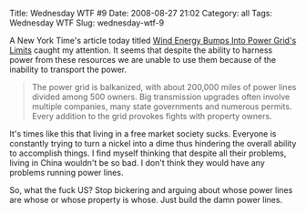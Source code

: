 Title: Wednesday WTF #9
Date: 2008-08-27 21:02
Category: all
Tags: Wednesday WTF
Slug: wednesday-wtf-9

A New York Time's article today titled [Wind Energy Bumps Into Power
Grid's Limits][] caught my attention. It seems that despite the ability
to harness power from these resources we are unable to use them because
of the inability to transport the power.

> The power grid is balkanized, with about 200,000 miles of power lines
> divided among 500 owners. Big transmission upgrades often involve
> multiple companies, many state governments and numerous permits. Every
> addition to the grid provokes fights with property owners.

It's times like this that living in a free market society sucks.
Everyone is constantly trying to turn a nickel into a dime thus
hindering the overall ability to accomplish things. I find myself
thinking that despite all their problems, living in China wouldn't be so
bad. I don't think they would have any problems running power lines.

So, what the fuck US? Stop bickering and arguing about whose power lines
are whose or whose property is whose. Just build the damn power lines.

  [Wind Energy Bumps Into Power Grid's Limits]: http://www.nytimes.com/2008/08/27/business/27grid.html
